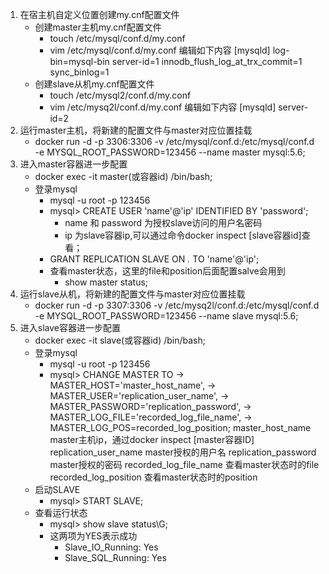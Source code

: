 1. 在宿主机自定义位置创建my.cnf配置文件
	- 创建master主机my.cnf配置文件
		- touch /etc/mysql/conf.d/my.conf
		- vim /etc/mysql/conf.d/my.conf 编辑如下内容
			[mysqld]
			log-bin=mysql-bin
			server-id=1
			innodb_flush_log_at_trx_commit=1
			sync_binlog=1
	- 创建slave从机my.cnf配置文件
		- touch /etc/mysql2/conf.d/my.conf
		- vim /etc/mysq2l/conf.d/my.conf 编辑如下内容
			[mysqld]
			server-id=2
2. 运行master主机，将新建的配置文件与master对应位置挂载
	- docker run -d -p 3306:3306 -v /etc/mysql/conf.d:/etc/mysql/conf.d -e MYSQL_ROOT_PASSWORD=123456 --name master mysql:5.6;
3. 进入master容器进一步配置
	- docker exec -it master(或容器id) /bin/bash;
	- 登录mysql
		- mysql -u root -p 123456
		- mysql> CREATE USER 'name'@'ip' IDENTIFIED BY 'password';
			- name 和 password 为授权slave访问的用户名密码
			- ip 为slave容器ip,可以通过命令docker inspect [slave容器id]查看；
		- GRANT REPLICATION SLAVE ON *.* TO 'name'@'ip';
		- 查看master状态，这里的file和position后面配置salve会用到
			- show master status;
4. 运行slave从机，将新建的配置文件与master对应位置挂载
	- docker run -d -p 3307:3306 -v /etc/mysq2l/conf.d:/etc/mysql/conf.d -e MYSQL_ROOT_PASSWORD=123456 --name slave mysql:5.6;
5. 进入slave容器进一步配置
	- docker exec -it slave(或容器id) /bin/bash;
	- 登录mysql
		- mysql -u root -p 123456
		- mysql> CHANGE MASTER TO
		    ->     MASTER_HOST='master_host_name',
		    ->     MASTER_USER='replication_user_name',
		    ->     MASTER_PASSWORD='replication_password',
		    ->     MASTER_LOG_FILE='recorded_log_file_name',
		    ->     MASTER_LOG_POS=recorded_log_position;
		master_host_name master主机ip，通过docker inspect [master容器ID]
		replication_user_name master授权的用户名
		replication_password master授权的密码
		recorded_log_file_name 查看master状态时的file
		recorded_log_position 查看master状态时的position
	- 启动SLAVE
		- mysql> START SLAVE;
	- 查看运行状态
		- mysql> show slave status\G;
		- 这两项为YES表示成功
			- Slave_IO_Running: Yes        
			- Slave_SQL_Running: Yes